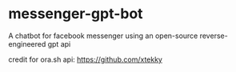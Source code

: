 # messenger-gpt-bot
A chatbot for facebook messenger using an open-source reverse-engineered gpt api

credit for ora.sh api: https://github.com/xtekky
